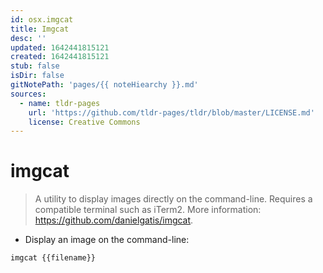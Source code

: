 ```yaml
---
id: osx.imgcat
title: Imgcat
desc: ''
updated: 1642441815121
created: 1642441815121
stub: false
isDir: false
gitNotePath: 'pages/{{ noteHiearchy }}.md'
sources:
  - name: tldr-pages
    url: 'https://github.com/tldr-pages/tldr/blob/master/LICENSE.md'
    license: Creative Commons
---
```

# imgcat

> A utility to display images directly on the command-line.
> Requires a compatible terminal such as iTerm2.
> More information: <https://github.com/danielgatis/imgcat>.

- Display an image on the command-line:

`imgcat {{filename}}`

